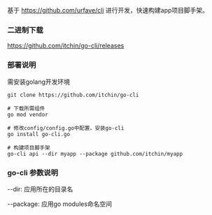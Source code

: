 基于 https://github.com/urfave/cli 进行开发，快速构建app项目脚手架。

### 二进制下载

https://github.com/itchin/go-cli/releases

### 部署说明

需安装golang开发环境

```
git clone https://github.com/itchin/go-cli

# 下载所需组件
go mod vendor

# 修改config/config.go中配置，安装go-cli
go install go-cli.go

# 构建项目脚手架
go-cli api --dir myapp --package github.com/itchin/myapp
```

### go-cli 参数说明
--dir: 应用所在的目录名

--package: 应用go modules命名空间
